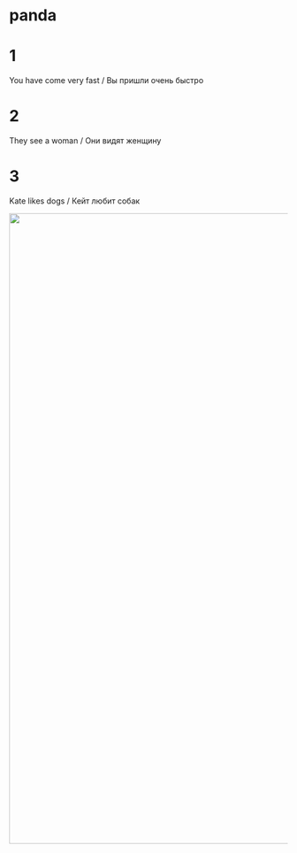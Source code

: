 # panda


# 1
You have come very fast /
Вы пришли очень быстро


# 2
They see a woman /
Они видят женщину


# 3
Kate likes dogs /
Кейт любит собак

<img src="https://github.com/daniil82484/panda/assets/104986742/71180f0d-5063-4872-8671-cfc4028d7bbd" weight="540" height="1140"/>

